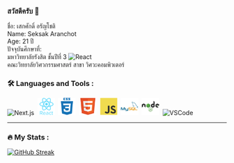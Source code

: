 ### สวัสดีครับ 👋
ชื่อ: เสกศักดิ์ อรัญโชติ <br/>
Name: Seksak Aranchot <br/>
Age: 21 ปี <br/>
ปัจจุบันศึกษาที่:  <br/>
มหาวิทยาลัยรังสิต ชั้นปีที่ 3  <img src="https://upload.wikimedia.org/wikipedia/en/thumb/d/d0/Rangsit_University_Logo.svg/640px-Rangsit_University_Logo.svg.png" title="React" alt="React" width="40" height="40"/>&nbsp; <br/>
คณะวิทยาลัยวิศวกรรมศาสตร์ สาขา วิศวะคอมพิวเตอร์ <br/>
### :hammer_and_wrench: Languages and Tools :
<div>
<img src="[[https://static-00.iconduck.com/assets.00/next-js-icon-512x512-zuauazrk.png](https://www.rlogical.com/wp-content/uploads/2023/03/Rlogical-Blog-Images-thumbnail.webp)](https://mikevpeeren.nl/_next/static/media/next_logo.79d7b4bd.png)" title="Next.js" alt="Next.js" width="40" height="40"/>&nbsp;
  <img src="https://github.com/devicons/devicon/blob/master/icons/react/react-original-wordmark.svg" title="React" alt="React" width="40" height="40"/>&nbsp;
  <img src="https://github.com/devicons/devicon/blob/master/icons/css3/css3-plain-wordmark.svg"  title="CSS3" alt="CSS" width="40" height="40"/>&nbsp;
  <img src="https://github.com/devicons/devicon/blob/master/icons/html5/html5-original.svg" title="HTML5" alt="HTML" width="40" height="40"/>&nbsp;
  <img src="https://github.com/devicons/devicon/blob/master/icons/javascript/javascript-original.svg" title="JavaScript" alt="JavaScript" width="40" height="40"/>&nbsp;
  <img src="https://github.com/devicons/devicon/blob/master/icons/mysql/mysql-original-wordmark.svg" title="MySQL"  alt="MySQL" width="40" height="40"/>&nbsp;
  <img src="https://github.com/devicons/devicon/blob/master/icons/nodejs/nodejs-original-wordmark.svg" title="NodeJS" alt="NodeJS" width="40" height="40"/>&nbsp;
    <img src=" https://cdn.icon-icons.com/icons2/2107/PNG/512/file_type_vscode_icon_130084.png" title="VSCode" alt="VSCode" width="40" height="40"/>&nbsp;

</div>

---

### :fire: My Stats :
[![GitHub Streak](http://github-readme-streak-stats.herokuapp.com?user=BKKStudio&theme=dark&background=000000)](https://git.io/streak-stats)
